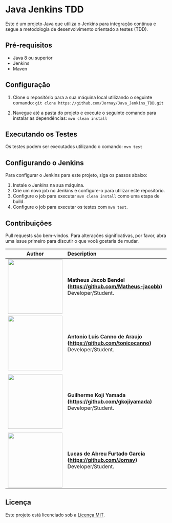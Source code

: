 # Java Jenkins TDD

Este é um projeto Java que utiliza o Jenkins para integração contínua e segue a metodologia de desenvolvimento orientado a testes (TDD).

## Pré-requisitos

- Java 8 ou superior
- Jenkins
- Maven

## Configuração

1. Clone o repositório para a sua máquina local utilizando o seguinte comando:
`git clone https://github.com/Jornay/Java_Jenkins_TDD.git`


2. Navegue até a pasta do projeto e execute o seguinte comando para instalar as dependências:
`mvn clean install`

## Executando os Testes

Os testes podem ser executados utilizando o comando:
`mvn test`


## Configurando o Jenkins

Para configurar o Jenkins para este projeto, siga os passos abaixo:

1. Instale o Jenkins na sua máquina.
2. Crie um novo job no Jenkins e configure-o para utilizar este repositório.
3. Configure o job para executar `mvn clean install` como uma etapa de build.
4. Configure o job para executar os testes com `mvn test`.

## Contribuições

Pull requests são bem-vindos. Para alterações significativas, por favor, abra uma issue primeiro para discutir o que você gostaria de mudar.

| Author | Description |
| :---: | :--- |
| <img src="https://avatars.githubusercontent.com/u/70240646?v=4" width="170"> | **Matheus Jacob Bendel (https://github.com/Matheus-jacobb)**<br> Developer/Student.<br> ||
<img src="https://avatars.githubusercontent.com/u/69996623?v=4" width="170"> | **Antonio Luis Canno de Araujo (https://github.com/tonicocanno)**<br> Developer/Student.<br> 
||
<img src="https://avatars.githubusercontent.com/u/70176420?v=4" width="170"> | **Guilherme Koji Yamada (https://github.com/gkojiyamada)**<br> Developer/Student.<br> ||
||
<img src="https://avatars.githubusercontent.com/u/52716819?v=4" width="170"> | **Lucas de Abreu Furtado Garcia (https://github.com/Jornay)**<br> Developer/Student.<br> ||

## Licença

Este projeto está licenciado sob a [Licença MIT](https://choosealicense.com/licenses/mit/).

